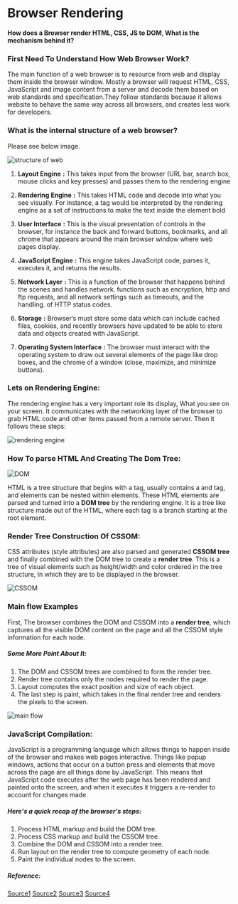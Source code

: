 

# Browser Rendering
**How does a Browser render HTML, CSS, JS to DOM,
What is the mechanism behind it?**

### First Need To Understand How Web Browser Work?
The main function of a web browser is to resource from web and display them inside the browser window.
Mostly a browser will request HTML, CSS, JavaScript and image content from a server and decode them 
based on web standards and specification.They follow standards because it allows website to behave the
same way across all browsers, and creates less work for developers.

### What is the internal structure of a web browser?
Please see below image.

![structure of web](https://cutt.ly/tbIKNl9)

1. **Layout Engine** **:** This takes input from the browser (URL bar, search box, mouse clicks and key presses)
   and passes them to the rendering engine
   
2. **Rendering Engine** **:** This takes HTML code and decode into what you see visually. For instance, a tag would 
   be interpreted by the rendering engine as a set of instructions to make the text inside the element bold
   
3. **User Interface** **:** This is the visual presentation of controls in the browser, for instance the back and 
   forward buttons, bookmarks, and all chrome that appears around the main browser window where web pages display.
   
4. **JavaScript Engine** **:** This engine takes JavaScript code, parses it, executes it, and returns the results.
   
5. **Network Layer** **:** This is a function of the browser that happens behind the scenes and handles network. 
   functions such as encryption, http and ftp requests, and all network settings such as timeouts, and the handling. 
   of HTTP status codes.

6. **Storage** **:** Browser’s must store some data which can include cached files, cookies, and recently browsers have updated to be 
   able to store data and objects created with JavaScript.

7. **Operating System Interface** **:** The browser must interact with the operating system to draw out several elements of the page 
   like drop boxes, and the chrome of a window (close, maximize, and minimize buttons).
   
### Lets on Rendering Engine:
The rendering engine has a very important role its display, What you see on your screen.
It communicates with the networking layer of the browser to grab HTML code and other items passed from a remote server.
Then it follows these steps:

![rendering engine](https://www.amsivedigital.com/wp-content/uploads/2014/07/How-Web-Browswers-Work-3.png)

### How To parse HTML And Creating The Dom Tree:

![DOM](https://www.amsivedigital.com/wp-content/uploads/2014/07/How-Web-Browsers-Work-4.png)

HTML is a tree structure that begins with a <html> tag, usually contains a <head> and <body> tag, and elements can be 
nested within elements. These HTML elements are parsed and turned into a **DOM tree** by the rendering engine. 
It is a tree like structure made out of the HTML, where each tag is a branch starting at the root element.

### Render Tree Construction Of CSSOM:
CSS attributes (style attributes) are also parsed and generated **CSSOM tree** and finally combined with the 
DOM tree to create a **render tree**. This is a tree of visual elements such as height/width and color ordered 
in the tree structure, In which they are to be displayed in the browser.

![CSSOM](https://developers.google.com/web/fundamentals/performance/critical-rendering-path/images/cssom-tree.png)

### Main flow Examples
First, The browser combines the DOM and CSSOM into a **render tree**, which captures all the visible DOM content 
on the page and all the CSSOM style information for each node.
##### Some More Point About It:

1. The DOM and CSSOM trees are combined to form the render tree.
2. Render tree contains only the nodes required to render the page.
3. Layout computes the exact position and size of each object.
4. The last step is paint, which takes in the final render tree and renders the pixels to the screen.

![main flow](https://www.html5rocks.com/en/tutorials/internals/howbrowserswork/webkitflow.png)

### JavaScript Compilation:
JavaScript is a programming language which allows things to happen inside of the browser and makes 
web pages interactive. Things like popup windows, actions that occur on a button press and elements 
that move across the page are all things done by JavaScript. This means that JavaScript code executes
after the web page has been rendered and painted onto the screen, and when it executes it triggers a 
re-render to account for changes made.

##### Here's a quick recap of the browser's steps:
1. Process HTML markup and build the DOM tree.
2. Process CSS markup and build the CSSOM tree.
3. Combine the DOM and CSSOM into a render tree.
4. Run layout on the render tree to compute geometry of each node.
5. Paint the individual nodes to the screen.

##### Reference:
[Source1](https://www.amsivedigital.com/insights/performance-creative/rendering-a-webpage-with-google-webmaster-tools/#:~:text=The%20rendering%20engine%20has%20a,passed%20from%20a%20remote%20server.)
[Source2](https://developers.google.com/web/fundamentals/performance/critical-rendering-path/render-tree-construction)
[Source3](https://developer.mozilla.org/en-US/docs/Web/Performance/How_browsers_work)
[Source4](https://www.html5rocks.com/en/tutorials/internals/howbrowserswork/)
